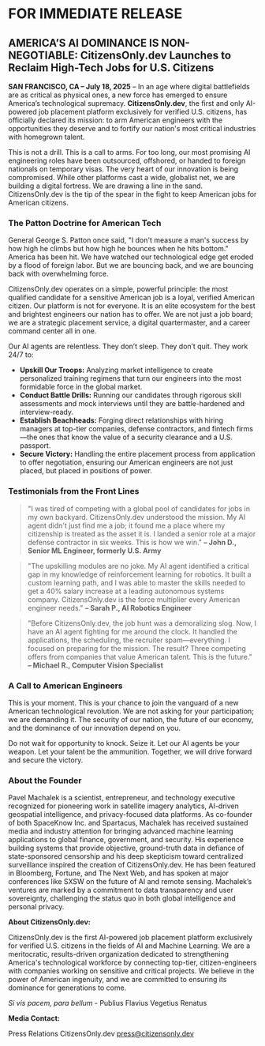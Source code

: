 # FOR IMMEDIATE RELEASE

## AMERICA’S AI DOMINANCE IS NON-NEGOTIABLE: CitizensOnly.dev Launches to Reclaim High-Tech Jobs for U.S. Citizens

**SAN FRANCISCO, CA – July 18, 2025** – In an age where digital battlefields are as critical as physical ones, a new force has emerged to ensure America’s technological supremacy. **CitizensOnly.dev**, the first and only AI-powered job placement platform exclusively for verified U.S. citizens, has officially declared its mission: to arm American engineers with the opportunities they deserve and to fortify our nation's most critical industries with homegrown talent.

This is not a drill. This is a call to arms. For too long, our most promising AI engineering roles have been outsourced, offshored, or handed to foreign nationals on temporary visas. The very heart of our innovation is being compromised. While other platforms cast a wide, globalist net, we are building a digital fortress. We are drawing a line in the sand. CitizensOnly.dev is the tip of the spear in the fight to keep American jobs for American citizens.

### The Patton Doctrine for American Tech

General George S. Patton once said, "I don't measure a man's success by how high he climbs but how high he bounces when he hits bottom." America has been hit. We have watched our technological edge get eroded by a flood of foreign labor. But we are bouncing back, and we are bouncing back with overwhelming force.

CitizensOnly.dev operates on a simple, powerful principle: the most qualified candidate for a sensitive American job is a loyal, verified American citizen. Our platform is not for everyone. It is an elite ecosystem for the best and brightest engineers our nation has to offer. We are not just a job board; we are a strategic placement service, a digital quartermaster, and a career command center all in one.

Our AI agents are relentless. They don’t sleep. They don’t quit. They work 24/7 to:

*   **Upskill Our Troops:** Analyzing market intelligence to create personalized training regimens that turn our engineers into the most formidable force in the global market.
*   **Conduct Battle Drills:** Running our candidates through rigorous skill assessments and mock interviews until they are battle-hardened and interview-ready.
*   **Establish Beachheads:** Forging direct relationships with hiring managers at top-tier companies, defense contractors, and fintech firms—the ones that know the value of a security clearance and a U.S. passport.
*   **Secure Victory:** Handling the entire placement process from application to offer negotiation, ensuring our American engineers are not just placed, but placed in positions of power.

### Testimonials from the Front Lines

> "I was tired of competing with a global pool of candidates for jobs in my own backyard. CitizensOnly.dev understood the mission. My AI agent didn't just find me a job; it found me a place where my citizenship is treated as the asset it is. I landed a senior role at a major defense contractor in six weeks. This is how we win." 
> **– John D., Senior ML Engineer, formerly U.S. Army**

> "The upskilling modules are no joke. My AI agent identified a critical gap in my knowledge of reinforcement learning for robotics. It built a custom learning path, and I was able to master the skills needed to get a 40% salary increase at a leading autonomous systems company. CitizensOnly.dev is the force multiplier every American engineer needs."
> **– Sarah P., AI Robotics Engineer**

> "Before CitizensOnly.dev, the job hunt was a demoralizing slog. Now, I have an AI agent fighting for me around the clock. It handled the applications, the scheduling, the recruiter spam—everything. I focused on preparing for the mission. The result? Three competing offers from companies that value American talent. This is the future."
> **– Michael R., Computer Vision Specialist**

### A Call to American Engineers

This is your moment. This is your chance to join the vanguard of a new American technological revolution. We are not asking for your participation; we are demanding it. The security of our nation, the future of our economy, and the dominance of our innovation depend on you.

Do not wait for opportunity to knock. Seize it. Let our AI agents be your weapon. Let your talent be the ammunition. Together, we will drive forward and secure the victory.

### About the Founder

Pavel Machalek is a scientist, entrepreneur, and technology executive recognized for pioneering work in satellite imagery analytics, AI-driven geospatial intelligence, and privacy-focused data platforms. As co-founder of both SpaceKnow Inc. and Spartacus, Machalek has received sustained media and industry attention for bringing advanced machine learning applications to global finance, government, and security. His experience building systems that provide objective, ground-truth data in defiance of state-sponsored censorship and his deep skepticism toward centralized surveillance inspired the creation of CitizensOnly.dev. He has been featured in Bloomberg, Fortune, and The Next Web, and has spoken at major conferences like SXSW on the future of AI and remote sensing. Machalek’s ventures are marked by a commitment to data transparency and user sovereignty, challenging the status quo in both global intelligence and personal privacy.

**About CitizensOnly.dev:**

CitizensOnly.dev is the first AI-powered job placement platform exclusively for verified U.S. citizens in the fields of AI and Machine Learning. We are a meritocratic, results-driven organization dedicated to strengthening America's technological workforce by connecting top-tier, citizen-engineers with companies working on sensitive and critical projects. We believe in the power of American ingenuity, and we are committed to ensuring its dominance for generations to come.

*Si vis pacem, para bellum* - Publius Flavius Vegetius Renatus

**Media Contact:**

Press Relations
CitizensOnly.dev
[press@citizensonly.dev](mailto:press@citizensonly.dev)

###
